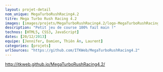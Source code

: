 ```yaml
---
layout: projet-detail
nom_unique: MegaTurboRushRacing4.2
titre: Mega Turbo Rush Racing 4.2
images: [images/projets/MegaTurboRushRacing4.2/logo-MegaTurboRushRacing4.2.png]
description: "Petit jeu de course 100% fait main !"
technos: [HTML5, CSS3, JavaScript]
dates: [20/12/2013]
equipe: [Jennifer, Damien, Thiên Ân, Laurent]
categories: [projets]
urlSources: "https://github.com/ITKWeb/MegaTurboRushRacing4.2"
---
```

	
http://itkweb.github.io/MegaTurboRushRacing4.2/
